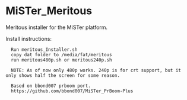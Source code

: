 # MiSTer_Meritous
Meritous installer for the MiSTer platform.

Install instructions:
     
      Run meritous_Installer.sh
	  copy dat folder to /media/fat/meritous
	  run meritous480p.sh or meritous240p.sh
	  
	  NOTE: As of now only 480p works. 240p is for crt support, but it only shows half the screen for some reason.
	  
	  Based on bbond007 prboom port.
	  https://github.com/bbond007/MiSTer_PrBoom-Plus
	  
